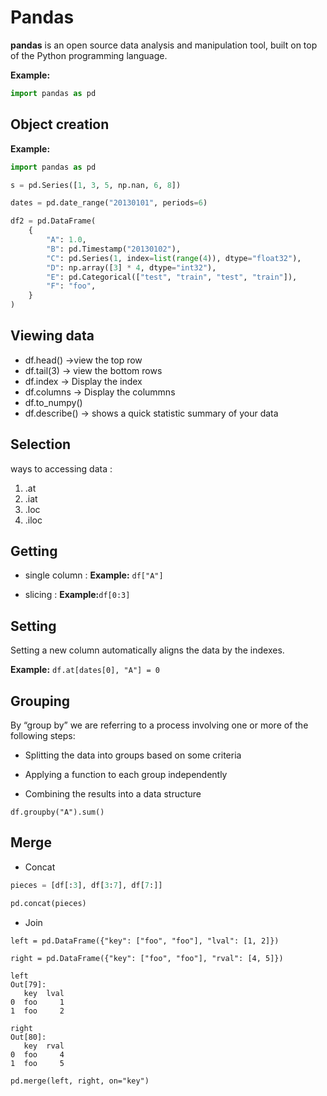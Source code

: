 # Pandas
**pandas** is an open source data analysis and manipulation tool,
built on top of the Python programming language.

**Example:** 
```python 
import pandas as pd
```

## Object creation
 
**Example:** 
```python 
import pandas as pd

s = pd.Series([1, 3, 5, np.nan, 6, 8])

dates = pd.date_range("20130101", periods=6)

df2 = pd.DataFrame(
    {
        "A": 1.0,
        "B": pd.Timestamp("20130102"),
        "C": pd.Series(1, index=list(range(4)), dtype="float32"),
        "D": np.array([3] * 4, dtype="int32"),
        "E": pd.Categorical(["test", "train", "test", "train"]),
        "F": "foo",
    }
)
```

## Viewing data
+ df.head() ->view the top row
+ df.tail(3) -> view the bottom rows 
+ df.index -> Display the index
+ df.columns -> Display the colummns
+ df.to_numpy()
+ df.describe() ->  shows a quick statistic summary of your data

## Selection
ways to accessing data :
1.  .at
2.  .iat
3.  .loc
4.  .iloc

## Getting
* single column :
**Example:**  `df["A"]`
+ slicing : 
**Example:**`df[0:3]`

## Setting 
Setting a new column automatically aligns the data by the indexes.

**Example:** 
`df.at[dates[0], "A"] = 0`

## Grouping
By “group by” we are referring to a process involving one or more of the following steps:

+ Splitting the data into groups based on some criteria

+ Applying a function to each group independently

+ Combining the results into a data structure


`df.groupby("A").sum()`

## Merge
+ Concat 

```python
pieces = [df[:3], df[3:7], df[7:]]

pd.concat(pieces)
```

+ Join

``` jupyter
left = pd.DataFrame({"key": ["foo", "foo"], "lval": [1, 2]})

right = pd.DataFrame({"key": ["foo", "foo"], "rval": [4, 5]})

left
Out[79]: 
   key  lval
0  foo     1
1  foo     2

right
Out[80]: 
   key  rval
0  foo     4
1  foo     5

pd.merge(left, right, on="key")
```